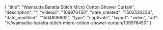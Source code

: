 {
    "title": "Wamsutta Baratta Stitch Micro Cotton Shower Curtain",
    "description": "",
    "videoid": "109976450",
    "date_created": "1502520236",
    "date_modified": "1504806602",
    "type": "captivate",
    "layout": "video",
    "url": "\/v\/wamsutta-baratta-stitch-micro-cotton-shower-curtain\/109976450"
}